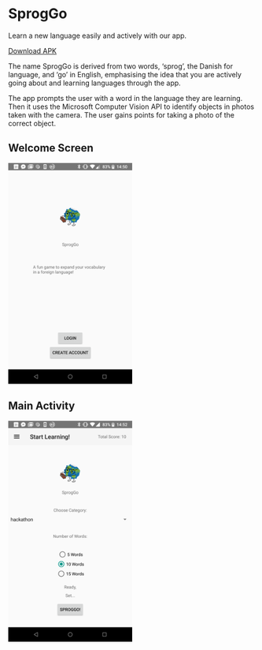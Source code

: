 # SprogGo

Learn a new language easily and actively with our app.

[Download APK](https://github.com/alexander7161/SprogGo/releases)

The name SprogGo is derived from two words, ‘sprog’, the Danish for language, and ‘go’ in English, emphasising the idea that you are actively going about and learning languages through the app.

The app prompts the user with a word in the language they are learning. Then it uses the Microsoft Computer Vision API to identify objects in photos taken with the camera. The user gains points for taking a photo of the correct object.

## Welcome Screen
<img src="https://github.com/alexander7161/SprogGo/blob/master/Screenshots/welcomeScreen.png" width="50%"></img>
## Main Activity
<img src="https://github.com/alexander7161/SprogGo/blob/master/Screenshots/MainActivity.png" width="50%"></img>


